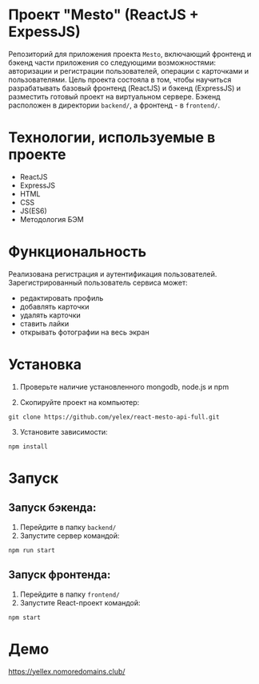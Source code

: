 # Проект "Mesto" (ReactJS + ExpessJS)
Репозиторий для приложения проекта `Mesto`, включающий фронтенд и бэкенд части приложения со следующими возможностями: авторизации и регистрации пользователей, операции с карточками и пользователями. 
Цель проекта состояла в том, чтобы научиться разрабатывать базовый фронтенд (ReactJS) и бэкенд (ExpressJS) и разместить готовый проект на виртуальном сервере. 
Бэкенд расположен в директории `backend/`, а фронтенд - в `frontend/`. 

# Технологии, используемые в проекте
* ReactJS
* ExpressJS
* HTML
* CSS
* JS(ES6)
* Методология БЭМ

# Функциональность
Реализована регистрация и аутентификация пользователей.
Зарегистрированный пользователь сервиса может:

* редактировать профиль
* добавлять карточки
* удалять карточки
* ставить лайки
* открывать фотографии на весь экран


# Установка
1. Проверьте наличие установленного mongodb, node.js и npm

2. Скопируйте проект на компьютер:

```
git clone https://github.com/yelex/react-mesto-api-full.git
```

3. Установите зависимости:
```
npm install
```

# Запуск

## Запуск бэкенда:
1. Перейдите в папку `backend/`
2. Запустите сервер командой:
```
npm run start
```

## Запуск фронтенда:
1. Перейдите в папку `frontend/`
2. Запустите React-проект командой:
```
npm start
```

# Демо
https://yellex.nomoredomains.club/
